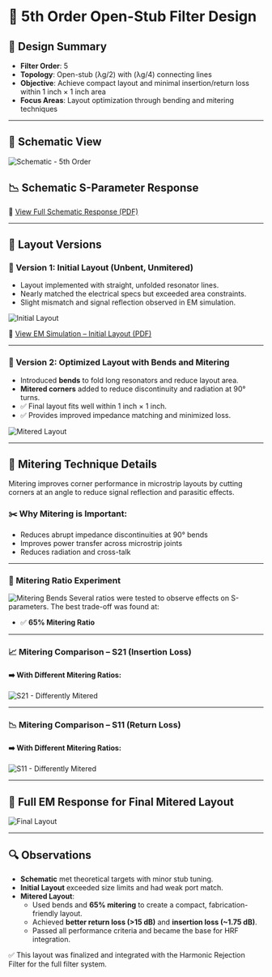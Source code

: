 # 📘 5th Order Open-Stub Filter Design

## 🔧 Design Summary
- **Filter Order**: 5
- **Topology**: Open-stub (λg/2) with (λg/4) connecting lines
- **Objective**: Achieve compact layout and minimal insertion/return loss within 1 inch × 1 inch area
- **Focus Areas**: Layout optimization through bending and mitering techniques

---

## 📐 Schematic View
![Schematic - 5th Order](./5th_order_schem.png)

## 📉 Schematic S-Parameter Response
📄 [View Full Schematic Response (PDF)](./5th_order_schem_res.pdf)

---

## 🧱 Layout Versions

### 🔸 Version 1: Initial Layout (Unbent, Unmitered)
- Layout implemented with straight, unfolded resonator lines.
- Nearly matched the electrical specs but exceeded area constraints.
- Slight mismatch and signal reflection observed in EM simulation.

![Initial Layout](./5th_order_layout.png)

📄 [View EM Simulation – Initial Layout (PDF)](./5th_order_layout_res.pdf)

---

### 🔸 Version 2: Optimized Layout with Bends and Mitering
- Introduced **bends** to fold long resonators and reduce layout area.
- **Mitered corners** added to reduce discontinuity and radiation at 90° turns.
- ✅ Final layout fits well within 1 inch × 1 inch.
- ✅ Provides improved impedance matching and minimized loss.

![Mitered Layout](./Final_BPF_Optimized.png)

---

## 🧩 Mitering Technique Details

Mitering improves corner performance in microstrip layouts by cutting corners at an angle to reduce signal reflection and parasitic effects.

### ✂️ Why Mitering is Important:
- Reduces abrupt impedance discontinuities at 90° bends
- Improves power transfer across microstrip joints
- Reduces radiation and cross-talk

---

### 🧪 Mitering Ratio Experiment
![Mitering Bends](./Mitering.png)
Several ratios were tested to observe effects on S-parameters. The best trade-off was found at:

- ✅ **65% Mitering Ratio**

---

### 📈 Mitering Comparison – S21 (Insertion Loss)

#### ➡️ With Different Mitering Ratios:
![S21 - Differently Mitered](./S21_mitering.png)

---

### 📉 Mitering Comparison – S11 (Return Loss)

#### ➡️ With Different Mitering Ratios:
![S11 - Differently Mitered](./S11_mitering.png)

---

## 📄 Full EM Response for Final Mitered Layout
![Final Layout](./Final_BPF_S_Param.png)

---

## 🔍 Observations

- **Schematic** met theoretical targets with minor stub tuning.
- **Initial Layout** exceeded size limits and had weak port match.
- **Mitered Layout**:
  - Used bends and **65% mitering** to create a compact, fabrication-friendly layout.
  - Achieved **better return loss (>15 dB)** and **insertion loss (~1.75 dB)**.
  - Passed all performance criteria and became the base for HRF integration.

✅ This layout was finalized and integrated with the Harmonic Rejection Filter for the full filter system.


